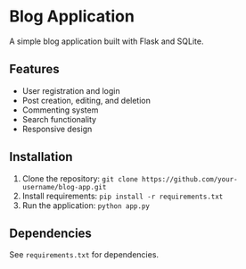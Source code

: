 # Blog Application

A simple blog application built with Flask and SQLite.

## Features

* User registration and login
* Post creation, editing, and deletion
* Commenting system
* Search functionality
* Responsive design

## Installation

1. Clone the repository: `git clone https://github.com/your-username/blog-app.git`
2. Install requirements: `pip install -r requirements.txt`
3. Run the application: `python app.py`

## Dependencies

See `requirements.txt` for dependencies.